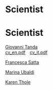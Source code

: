 # Scientist 


# Scientist

[Giovanni Tanda](https://rubrica.unige.it/personale/VUdAU19r)  
[cv_en.pdf](cv_en.pdf)&emsp;[cv_it.pdf](cv_it.pdf) 

[Francesca Satta](https://rubrica.unige.it/personale/UkNHXlNg)

[Marina Ubaldi](https://rubrica.unige.it/personale/VUdBW1pt)

[Karen Thole](https://www.me.psu.edu/department/directory-detail-g.aspx?q=KAT18)
